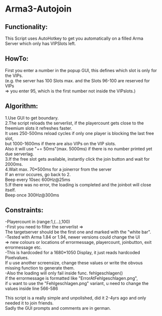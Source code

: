 # Arma3-Autojoin
## Functionality:  
This Script uses AutoHotkey to get you automatically on a filled Arma Server which only has VIPSlots left.

## HowTo:
First you enter a number in the popup GUI, this defines which slot is only for the VIPs.  
(e.g. the server has 100 Slots max. and the Slots 96-100 are reserved for VIPs  
=> you enter 95, which is the first number not inside the VIPslots.)

## Algorithm:
1.Use GUI to get boundary.  
2.The script reloads the serverlist, if the playercount gets close to the freemium slots it refreshes faster.  
    It uses 250-500ms reload cycles if only one player is blocking the last free slot,  
    but 1000-1600ms if there are also VIPs on the VIP slots.  
    Also it will use "+= 50ms"(max. 5000ms) if there is no number printed yet due serverlag.  
3.If the free slot gets available, instantly click the join button and wait for 2000ms.  
4.Wait max. 70*500ms for a joinerror from the server   
    If an error occures, go back to 2.  
    Beep every 10sec 600Hz@25ms  
5.If there was no error, the loading is completed and the joinbot will close itself.  
    Beep once 300Hz@300ms  

## Constraints:  
-Playercount in (range:1,(...),100)  
-First you need to filter the serverlist =>   
    The targetserver should be the first one and marked with the "white bar".  
-Tested with Arma 1.84 or 1.94, newer versions could change the UI   
    => new colours or locations of errormessage, playercount, joinbutton, exit errormessage etc.  
-This is hardcoded for a 1680*1050 Display, it just reads hardcoded Pixelvalues.  
    If u use another screensize, change these values or write the obvous missing function to generate them.  
-Also the loading will only fail inside func. fehlgeschlagen()    
    if the errormessage is formatted like "ErrorAtFehlgeschlagen.png",  
    if u want to use the "Fehlgeschlagen.png" variant, u need to change the values inside line 566-586  

This script is a really simple and unpolished, did it 2-4yrs ago and only needed it to join friends.  
Sadly the GUI prompts and comments are in german.
